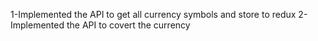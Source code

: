 
   1-Implemented the API to get all currency symbols and store to redux
   2-Implemented the API to covert the currency 
